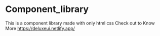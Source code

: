 # Component_library
This is a component library made with only html css
Check out to Know More
https://deluxeui.netlify.app/
